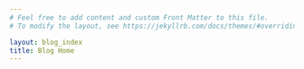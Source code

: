 ```yaml
---
# Feel free to add content and custom Front Matter to this file.
# To modify the layout, see https://jekyllrb.com/docs/themes/#overriding-theme-defaults

layout: blog_index
title: Blog Home
---
```

